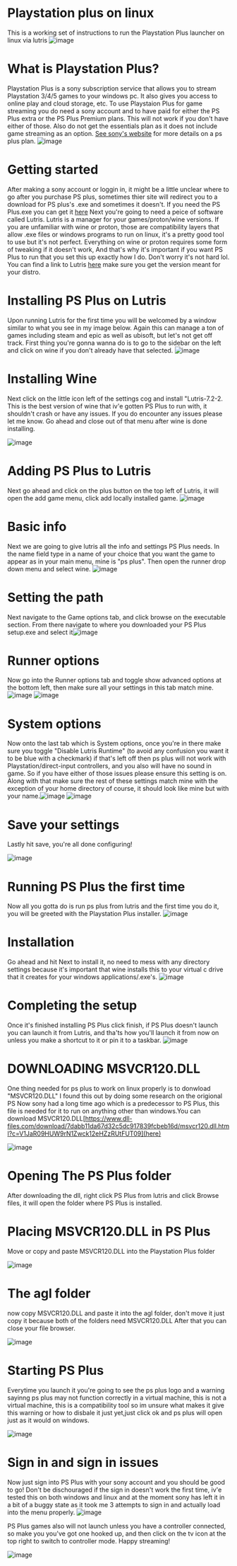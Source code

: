 # Playstation plus on linux
This is a working set of instructions to run the Playstation Plus launcher on linux via lutris
![image](https://user-images.githubusercontent.com/106441310/190964432-62f9f1ae-21c8-46bb-832e-98d4bd1c0b79.png)<!--intro image-->

# What is Playstation Plus?
Playstation Plus is a sony subscription service that allows you to stream Playstation 3/4/5 games to your windows pc. It also gives you access to online play and cloud storage, etc. To use Playstaion Plus for game streaming you do need a sony account and to have paid for either the PS Plus extra or the PS Plus Premium plans. This will not work if you don't have either of those. Also do not get the essentials plan as it does not include game streaming as an option. [See sony's website](https://www.playstation.com/en-us/ps-plus/#subscriptions) for more details on a ps plus plan.
![image](https://user-images.githubusercontent.com/106441310/190967292-ba602b2d-2e74-487c-bc28-5d2a39738701.png)<!--membership-->


# Getting started
After making a sony account or loggin in, it might be a little unclear where to go after you purchase PS plus, sometimes thier site will redirect you to a download for PS plus's .exe and sometimes it doesn't. If you need the PS Plus.exe you can get it [here](https://download-psplus.playstation.com/downloads/psplus/pc/latest)
Next you're going to need a peice of software called Lutris. Lutris is a manager for your games/proton/wine versions. If you are unfamiliar with wine or proton, those are compatibility layers that allow .exe files or windows programs to run on linux, it's a pretty good tool to use but it's not perfect. Everything on wine or proton requires some form of tweaking if it doesn't work, And that's why it's important if you want PS Plus to run that you set this up exactly how I do. Don't worry it's not hard lol. You can find a link to Lutris [here](https://lutris.net/downloads) make sure you get the version meant for your distro.

# Installing PS Plus on Lutris
Upon running Lutris for the first time you will be welcomed by a window similar to what you see in my image below. Again this can manage a ton of games including steam and epic as well as ubisoft, but let's not get off track. First thing you're gonna wanna do is to go to the sidebar on the left and click on wine if you don't already have that selected.
![image](https://user-images.githubusercontent.com/106441310/190971109-778e2fda-b9ad-47ab-b04e-b07b16b250ee.png)<!--lutris menu-->

# Installing Wine
Next click on the little icon left of the settings cog and install "Lutris-7.2-2. This is the best version of wine that iv'e gotten PS Plus to run with, it shouldn't crash or have any issues. If you do encounter any issues please let me know. Go ahead and close out of that menu after wine is done installing.

![image](https://user-images.githubusercontent.com/106441310/190971973-828f3a77-c757-4665-81ea-69b71b6a78c1.png)<!--wine versions-->

# Adding PS Plus to Lutris
Next go ahead and click on the plus button on the top left of Lutris, it will open the add game menu, click add locally installed game.
![image](https://user-images.githubusercontent.com/106441310/190972132-3a0326f1-ebaf-475e-ae3e-47a165010e71.png)<!--add game-->

# Basic info
Next we are going to give lutris all the info and settings PS Plus needs. In the name field type in a name of your choice that you want the game to appear as in your main menu, mine is "ps plus". Then open the runner drop down menu and select wine.
![image](https://user-images.githubusercontent.com/106441310/190972487-5c7cb1ff-2d69-4b4e-b3ce-1d5bdab57abf.png)<!--game info-->

# Setting the path
Next navigate to the Game options tab, and click browse on the executable section. From there navigate to where you downloaded your PS Plus setup.exe and select it![image](https://user-images.githubusercontent.com/106441310/190974502-c47d1c98-ef29-423c-a690-6e39bc98f754.png)<!--game directory-->

# Runner options
Now go into the Runner options tab and toggle show advanced options at the bottom left, then make sure all your settings in this tab match mine.
![image](https://user-images.githubusercontent.com/106441310/190975098-0766af26-1b3f-4ee9-9d9c-ac7aa905bec8.png)<!--runner options 1-->
![image](https://user-images.githubusercontent.com/106441310/190975171-edfa09e8-9ad9-4123-8feb-47cab84011cd.png)<!--runner options 2-->

# System options
Now onto the last tab which is System options, once you're in there make sure you toggle "Disable Lutris Runtime" (to avoid any confusion you want it to be blue with a checkmark) if that's left off then ps plus will not work with Playstation/direct-input controllers, and you also will have no sound in game. So if you have either of those issues please ensure this setting is on. Along with that make sure the rest of these settings match mine with the exception of your home directory of course, it should look like mine but with your name.![image](https://user-images.githubusercontent.com/106441310/190975538-f37d1b97-79aa-4cb8-bd15-0b4b0447c8ba.png)<!--system options-->
![image](https://user-images.githubusercontent.com/106441310/190975582-3b61f3ee-3f28-4a94-9ed6-a4c41261070d.png)<!--system options 2-->

# Save your settings
Lastly hit save, you're all done configuring!


![image](https://user-images.githubusercontent.com/106441310/190987240-c2aa9fb8-a38a-480e-a3b3-9b7fe48ebd0f.png)


# Running PS Plus the first time
Now all you gotta do is run ps plus from lutris and the first time you do it, you will be greeted with the Playstation Plus installer.
![image](https://user-images.githubusercontent.com/106441310/190975805-a96b668f-f0f6-415a-b0c7-801aa1b243ed.png)<!--menu with ps plus-->



# Installation
Go ahead and hit Next to install it, no need to mess with any directory settings because it's important that wine installs this to your virtual c drive that it creates for your windows applications/.exe's.
![image](https://user-images.githubusercontent.com/106441310/190975906-5072b29d-e207-420c-9001-5646d5339788.png)<!--psplus setup-->


# Completing the setup
Once it's finished installing PS Plus click finish, if PS Plus doesn't launch you can launch it from Lutris, and tha'ts how you'll launch it from  now on unless you make a shortcut to it or pin it to a taskbar.
![image](https://user-images.githubusercontent.com/106441310/190977062-92b5aa12-4485-4094-bc4a-d7588f670471.png)<!--psplus setup finish-->

# DOWNLOADING MSVCR120.DLL
One thing needed for ps plus to work on linux properly is to donwload "MSVCR120.DLL" I found this out by doing some research on the origional PS Now sony had a long time ago which is a predecessor to PS Plus, this file is needed for it to run on anything other than windows.You can download MSVCR120.DLL[https://www.dll-files.com/download/7dabb11da67d32c5dc917839fcbeb16d/msvcr120.dll.html?c=V1JaR09HUW9rN1Zwck12eHZzRUtFUT09](here)

![image](https://user-images.githubusercontent.com/106441310/190990254-2814a40a-aef5-464b-b4a1-cb229b91450f.png)<!--MSVCR120.DLL-->

# Opening The PS Plus folder
After downloading the dll, right click PS Plus from lutris and click Browse files, it will open the folder where PS Plus is installed.

# Placing MSVCR120.DLL in PS Plus
Move or copy and paste MSVCR120.DLL into the Playstation Plus folder

![image](https://user-images.githubusercontent.com/106441310/190991589-e759420a-4f40-47d4-848f-916cc7350caa.png)

# The agl folder
now copy MSVCR120.DLL and paste it into the agl folder, don't move it just copy it because both of the folders need MSVCR120.DLL
After that you can close your file browser.

![image](https://user-images.githubusercontent.com/106441310/190991906-40334620-4ba3-40d1-b7bc-267c2a6038c9.png)


# Starting PS Plus
Everytime you launch it you're going to see the ps plus logo and a warning sayinng ps plus may not function correctly in a virtual machine, this is not a virtual machine, this is a compatibility tool so im unsure what makes it give this warning or how to disbale it just yet,just click ok and ps plus will open just as it would on windows.


![image](https://user-images.githubusercontent.com/106441310/190988133-c9ded000-18fc-4f42-ad4f-02a21ff899e6.png)<!--vm warning-->


# Sign in and sign in issues
Now just sign into PS Plus with your sony account and you should be good to go! Don't be dischouraged if the sign in doesn't work the first time, iv'e tested this on both windows and linux and at the moment sony has left it in a bit of a buggy state as it took me 3 attempts to sign in and actually load into the menu properly.
![image](https://user-images.githubusercontent.com/106441310/190978484-cabd6485-b8fe-4aaf-890b-e95d3638c696.png)<!--psplus logo-->


PS Plus games also will not launch unless you have a controller connected, so make you you've got one hooked up, and then click on the tv icon at the top right to switch to controller mode. Happy streaming!


![image](https://user-images.githubusercontent.com/106441310/190978737-94ab5305-26df-4a1f-9932-aa19302fbf23.png)<!--psplus controller mode-->






















